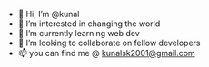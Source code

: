 - 👋 Hi, I’m @kunal
- 👀 I’m interested in changing the world
- 🌱 I’m currently learning web dev
- 💞️ I’m looking to collaborate on fellow developers
- 📫 you can find me @ kunalsk2001@gmail.com

<!---
Mrmatrixx77/Mrmatrixx77 is a ✨ special ✨ repository because its `README.md` (this file) appears on your GitHub profile.
You can click the Preview link to take a look at your changes.
--->
